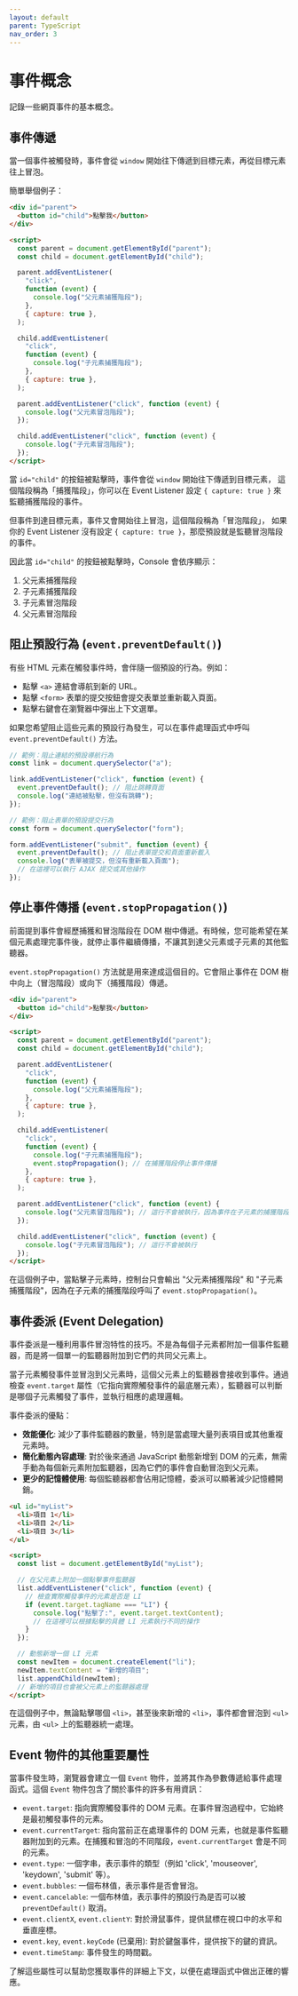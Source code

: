 ```yaml
---
layout: default
parent: TypeScript
nav_order: 3
---
```


# 事件概念

記錄一些網頁事件的基本概念。

## 事件傳遞

當一個事件被觸發時，事件會從 `window` 開始往下傳遞到目標元素，再從目標元素往上冒泡。

簡單舉個例子：

```html
<div id="parent">
  <button id="child">點擊我</button>
</div>

<script>
  const parent = document.getElementById("parent");
  const child = document.getElementById("child");

  parent.addEventListener(
    "click",
    function (event) {
      console.log("父元素捕獲階段");
    },
    { capture: true },
  );

  child.addEventListener(
    "click",
    function (event) {
      console.log("子元素捕獲階段");
    },
    { capture: true },
  );

  parent.addEventListener("click", function (event) {
    console.log("父元素冒泡階段");
  });

  child.addEventListener("click", function (event) {
    console.log("子元素冒泡階段");
  });
</script>
```

當 `id="child"` 的按鈕被點擊時，事件會從 `window` 開始往下傳遞到目標元素，
這個階段稱為「捕獲階段」，你可以在 Event Listener 設定 `{ capture: true }` 來監聽捕獲階段的事件。

但事件到達目標元素，事件又會開始往上冒泡，這個階段稱為「冒泡階段」，
如果你的 Event Listener 沒有設定 `{ capture: true }`，那麼預設就是監聽冒泡階段的事件。

因此當 `id="child"` 的按鈕被點擊時，Console 會依序顯示：

1. 父元素捕獲階段
2. 子元素捕獲階段
3. 子元素冒泡階段
4. 父元素冒泡階段

## 阻止預設行為 (`event.preventDefault()`)

有些 HTML 元素在觸發事件時，會伴隨一個預設的行為。例如：

- 點擊 `<a>` 連結會導航到新的 URL。
- 點擊 `<form>` 表單的提交按鈕會提交表單並重新載入頁面。
- 點擊右鍵會在瀏覽器中彈出上下文選單。

如果您希望阻止這些元素的預設行為發生，可以在事件處理函式中呼叫 `event.preventDefault()` 方法。

```javascript
// 範例：阻止連結的預設導航行為
const link = document.querySelector("a");

link.addEventListener("click", function (event) {
  event.preventDefault(); // 阻止跳轉頁面
  console.log("連結被點擊，但沒有跳轉");
});

// 範例：阻止表單的預設提交行為
const form = document.querySelector("form");

form.addEventListener("submit", function (event) {
  event.preventDefault(); // 阻止表單提交和頁面重新載入
  console.log("表單被提交，但沒有重新載入頁面");
  // 在這裡可以執行 AJAX 提交或其他操作
});
```

## 停止事件傳播 (`event.stopPropagation()`)

前面提到事件會經歷捕獲和冒泡階段在 DOM 樹中傳遞。有時候，您可能希望在某個元素處理完事件後，就停止事件繼續傳播，不讓其到達父元素或子元素的其他監聽器。

`event.stopPropagation()` 方法就是用來達成這個目的。它會阻止事件在 DOM 樹中向上（冒泡階段）或向下（捕獲階段）傳遞。

```html
<div id="parent">
  <button id="child">點擊我</button>
</div>

<script>
  const parent = document.getElementById("parent");
  const child = document.getElementById("child");

  parent.addEventListener(
    "click",
    function (event) {
      console.log("父元素捕獲階段");
    },
    { capture: true },
  );

  child.addEventListener(
    "click",
    function (event) {
      console.log("子元素捕獲階段");
      event.stopPropagation(); // 在捕獲階段停止事件傳播
    },
    { capture: true },
  );

  parent.addEventListener("click", function (event) {
    console.log("父元素冒泡階段"); // 這行不會被執行，因為事件在子元素的捕獲階段就被停止了
  });

  child.addEventListener("click", function (event) {
    console.log("子元素冒泡階段"); // 這行不會被執行
  });
</script>
```

在這個例子中，當點擊子元素時，控制台只會輸出 "父元素捕獲階段" 和 "子元素捕獲階段"，因為在子元素的捕獲階段呼叫了 `event.stopPropagation()`。

## 事件委派 (Event Delegation)

事件委派是一種利用事件冒泡特性的技巧。不是為每個子元素都附加一個事件監聽器，而是將一個單一的監聽器附加到它們的共同父元素上。

當子元素觸發事件並冒泡到父元素時，這個父元素上的監聽器會接收到事件。通過檢查 `event.target` 屬性（它指向實際觸發事件的最底層元素），監聽器可以判斷是哪個子元素觸發了事件，並執行相應的處理邏輯。

事件委派的優點：

- **效能優化**: 減少了事件監聽器的數量，特別是當處理大量列表項目或其他重複元素時。
- **簡化動態內容處理**: 對於後來通過 JavaScript 動態新增到 DOM 的元素，無需手動為每個新元素附加監聽器，因為它們的事件會自動冒泡到父元素。
- **更少的記憶體使用**: 每個監聽器都會佔用記憶體，委派可以顯著減少記憶體開銷。

```html
<ul id="myList">
  <li>項目 1</li>
  <li>項目 2</li>
  <li>項目 3</li>
</ul>

<script>
  const list = document.getElementById("myList");

  // 在父元素上附加一個點擊事件監聽器
  list.addEventListener("click", function (event) {
    // 檢查實際觸發事件的元素是否是 LI
    if (event.target.tagName === "LI") {
      console.log("點擊了:", event.target.textContent);
      // 在這裡可以根據點擊的具體 LI 元素執行不同的操作
    }
  });

  // 動態新增一個 LI 元素
  const newItem = document.createElement("li");
  newItem.textContent = "新增的項目";
  list.appendChild(newItem);
  // 新增的項目也會被父元素上的監聽器處理
</script>
```

在這個例子中，無論點擊哪個 `<li>`，甚至後來新增的 `<li>`，事件都會冒泡到 `<ul>` 元素，由 `<ul>` 上的監聽器統一處理。

## Event 物件的其他重要屬性

當事件發生時，瀏覽器會建立一個 `Event` 物件，並將其作為參數傳遞給事件處理函式。這個 `Event` 物件包含了關於事件的許多有用資訊：

- `event.target`: 指向實際觸發事件的 DOM 元素。在事件冒泡過程中，它始終是最初觸發事件的元素。
- `event.currentTarget`: 指向當前正在處理事件的 DOM 元素，也就是事件監聽器附加到的元素。在捕獲和冒泡的不同階段，`event.currentTarget` 會是不同的元素。
- `event.type`: 一個字串，表示事件的類型（例如 'click', 'mouseover', 'keydown', 'submit' 等）。
- `event.bubbles`: 一個布林值，表示事件是否會冒泡。
- `event.cancelable`: 一個布林值，表示事件的預設行為是否可以被 `preventDefault()` 取消。
- `event.clientX`, `event.clientY`: 對於滑鼠事件，提供鼠標在視口中的水平和垂直座標。
- `event.key`, `event.keyCode` (已棄用): 對於鍵盤事件，提供按下的鍵的資訊。
- `event.timeStamp`: 事件發生的時間戳。

了解這些屬性可以幫助您獲取事件的詳細上下文，以便在處理函式中做出正確的響應。
